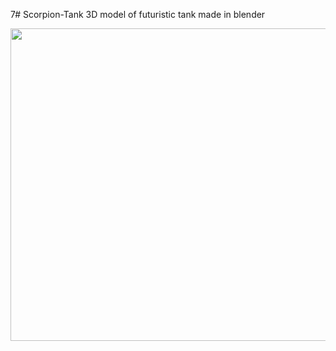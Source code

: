 7# Scorpion-Tank
3D model of futuristic tank made in blender

<img src="https://github.com/PopeyedLocket/Scorpion-Tank/blob/master/scorpion_pic2.png" width="700" height="500">
